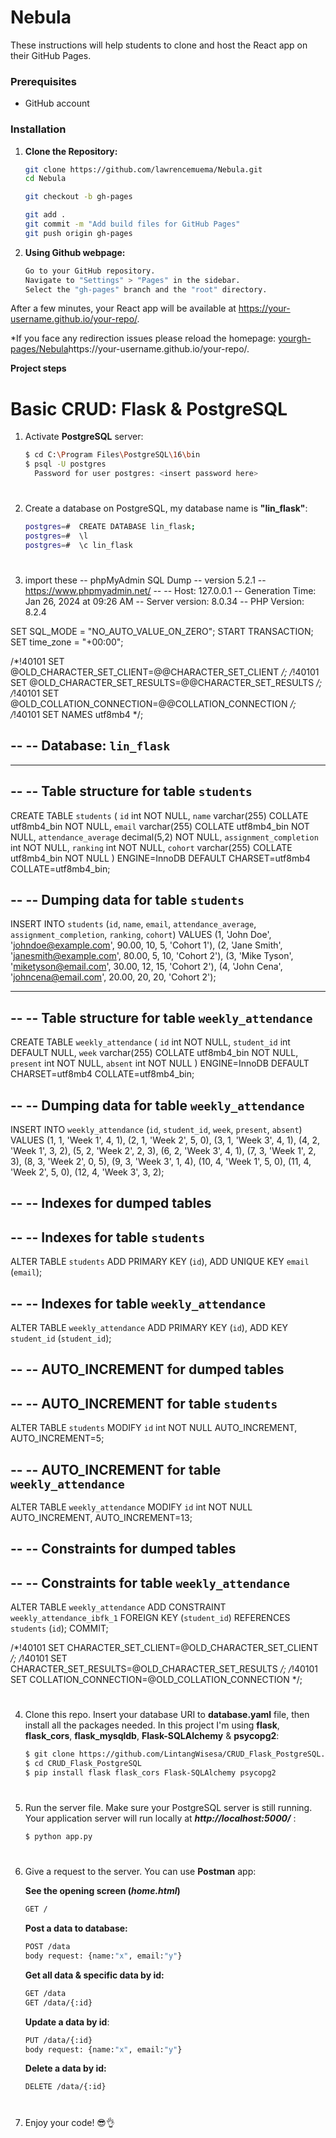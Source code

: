 # Nebula

These instructions will help students to clone and host the React app on their GitHub Pages.

### Prerequisites

- GitHub account

### Installation

1. **Clone the Repository:**

   ```bash
   git clone https://github.com/lawrencemuema/Nebula.git
   cd Nebula

   git checkout -b gh-pages

   git add .
   git commit -m "Add build files for GitHub Pages"
   git push origin gh-pages
   ```

2. **Using Github webpage:**

   ```bash
   Go to your GitHub repository.
   Navigate to "Settings" > "Pages" in the sidebar.
   Select the "gh-pages" branch and the "root" directory.
   ```


After a few minutes, your React app will be available at https://your-username.github.io/your-repo/.

*If you face any redirection issues please reload the homepage: [yourgh-pages/Nebula](https://your-username.github.io/your-repo/.)https://your-username.github.io/your-repo/.


**Project steps**


# Basic CRUD: Flask & PostgreSQL

1. Activate __PostgreSQL__ server:
    
    ```bash
    $ cd C:\Program Files\PostgreSQL\16\bin
    $ psql -U postgres
      Password for user postgres: <insert password here>
    ```

#

2. Create a database on PostgreSQL, my database name is __"lin_flask"__:
    
    ```bash
    postgres=#  CREATE DATABASE lin_flask;
    postgres=#  \l 
    postgres=#  \c lin_flask
    ``` 

#

3. import these
-- phpMyAdmin SQL Dump
-- version 5.2.1
-- https://www.phpmyadmin.net/
--
-- Host: 127.0.0.1
-- Generation Time: Jan 26, 2024 at 09:26 AM
-- Server version: 8.0.34
-- PHP Version: 8.2.4

SET SQL_MODE = "NO_AUTO_VALUE_ON_ZERO";
START TRANSACTION;
SET time_zone = "+00:00";


/*!40101 SET @OLD_CHARACTER_SET_CLIENT=@@CHARACTER_SET_CLIENT */;
/*!40101 SET @OLD_CHARACTER_SET_RESULTS=@@CHARACTER_SET_RESULTS */;
/*!40101 SET @OLD_COLLATION_CONNECTION=@@COLLATION_CONNECTION */;
/*!40101 SET NAMES utf8mb4 */;

--
-- Database: `lin_flask`
--

-- --------------------------------------------------------

--
-- Table structure for table `students`
--

CREATE TABLE `students` (
  `id` int NOT NULL,
  `name` varchar(255) COLLATE utf8mb4_bin NOT NULL,
  `email` varchar(255) COLLATE utf8mb4_bin NOT NULL,
  `attendance_average` decimal(5,2) NOT NULL,
  `assignment_completion` int NOT NULL,
  `ranking` int NOT NULL,
  `cohort` varchar(255) COLLATE utf8mb4_bin NOT NULL
) ENGINE=InnoDB DEFAULT CHARSET=utf8mb4 COLLATE=utf8mb4_bin;

--
-- Dumping data for table `students`
--

INSERT INTO `students` (`id`, `name`, `email`, `attendance_average`, `assignment_completion`, `ranking`, `cohort`) VALUES
(1, 'John Doe', 'johndoe@example.com', 90.00, 10, 5, 'Cohort 1'),
(2, 'Jane Smith', 'janesmith@example.com', 80.00, 5, 10, 'Cohort 2'),
(3, 'Mike Tyson', 'miketyson@email.com', 30.00, 12, 15, 'Cohort 2'),
(4, 'John Cena', 'johncena@email.com', 20.00, 20, 20, 'Cohort 2');

-- --------------------------------------------------------

--
-- Table structure for table `weekly_attendance`
--

CREATE TABLE `weekly_attendance` (
  `id` int NOT NULL,
  `student_id` int DEFAULT NULL,
  `week` varchar(255) COLLATE utf8mb4_bin NOT NULL,
  `present` int NOT NULL,
  `absent` int NOT NULL
) ENGINE=InnoDB DEFAULT CHARSET=utf8mb4 COLLATE=utf8mb4_bin;

--
-- Dumping data for table `weekly_attendance`
--

INSERT INTO `weekly_attendance` (`id`, `student_id`, `week`, `present`, `absent`) VALUES
(1, 1, 'Week 1', 4, 1),
(2, 1, 'Week 2', 5, 0),
(3, 1, 'Week 3', 4, 1),
(4, 2, 'Week 1', 3, 2),
(5, 2, 'Week 2', 2, 3),
(6, 2, 'Week 3', 4, 1),
(7, 3, 'Week 1', 2, 3),
(8, 3, 'Week 2', 0, 5),
(9, 3, 'Week 3', 1, 4),
(10, 4, 'Week 1', 5, 0),
(11, 4, 'Week 2', 5, 0),
(12, 4, 'Week 3', 3, 2);

--
-- Indexes for dumped tables
--

--
-- Indexes for table `students`
--
ALTER TABLE `students`
  ADD PRIMARY KEY (`id`),
  ADD UNIQUE KEY `email` (`email`);

--
-- Indexes for table `weekly_attendance`
--
ALTER TABLE `weekly_attendance`
  ADD PRIMARY KEY (`id`),
  ADD KEY `student_id` (`student_id`);

--
-- AUTO_INCREMENT for dumped tables
--

--
-- AUTO_INCREMENT for table `students`
--
ALTER TABLE `students`
  MODIFY `id` int NOT NULL AUTO_INCREMENT, AUTO_INCREMENT=5;

--
-- AUTO_INCREMENT for table `weekly_attendance`
--
ALTER TABLE `weekly_attendance`
  MODIFY `id` int NOT NULL AUTO_INCREMENT, AUTO_INCREMENT=13;

--
-- Constraints for dumped tables
--

--
-- Constraints for table `weekly_attendance`
--
ALTER TABLE `weekly_attendance`
  ADD CONSTRAINT `weekly_attendance_ibfk_1` FOREIGN KEY (`student_id`) REFERENCES `students` (`id`);
COMMIT;

/*!40101 SET CHARACTER_SET_CLIENT=@OLD_CHARACTER_SET_CLIENT */;
/*!40101 SET CHARACTER_SET_RESULTS=@OLD_CHARACTER_SET_RESULTS */;
/*!40101 SET COLLATION_CONNECTION=@OLD_COLLATION_CONNECTION */;

    

#

4. Clone this repo. Insert your database URI to __database.yaml__ file, then install all the packages needed. In this project I'm using __flask__, __flask_cors__, __flask_mysqldb__, __Flask-SQLAlchemy__ & __psycopg2__:
    ```bash
    $ git clone https://github.com/LintangWisesa/CRUD_Flask_PostgreSQL.git
    $ cd CRUD_Flask_PostgreSQL
    $ pip install flask flask_cors Flask-SQLAlchemy psycopg2
    ```

#

5. Run the server file. Make sure your PostgreSQL server is still running. Your application server will run locally at __*http://localhost:5000/*__ :
    ```bash
    $ python app.py
    ```

#

6. Give a request to the server. You can use __Postman__ app:
    
    __See the opening screen (*home.html*)__
    ```bash
    GET /
    ```

    __Post a data to database:__ 
    ```bash
    POST /data
    body request: {name:"x", email:"y"}
    ```
    __Get all data & specific data by id:__
    ```bash
    GET /data
    GET /data/{:id}
    ```
    __Update a data by id__:
    ```bash
    PUT /data/{:id}
    body request: {name:"x", email:"y"}
    ```
    __Delete a data by id:__
    ```bash
    DELETE /data/{:id}
    ```

#

7. Enjoy your code! 😎👌
